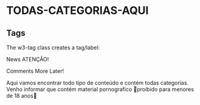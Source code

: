 # TODAS-CATEGORIAS-AQUI

<!DOCTYPE html>
<html>
<title>W3.CSS</title>
<meta name="viewport" content="width=device-width, initial-scale=1">
<link rel="stylesheet" href="https://www.w3schools.com/w3css/4/w3.css">
<body>

<div class="w3-container">
  <h2>Tags</h2>
  <p>The w3-tag class creates a tag/label:</p>

  <p>News <span class="w3-tag w3-yellow">ATENÇÃO!</span></p>
  <p>Comments <span class="w3-tag w3-teal">More Later!</span></p>
</div>

</body>
</html>

Aqui vamos encontrar todo tipo de conteúdo e contém todas categorias.
Venho informar que contém material pornografico 🔞proibido para menores de 18 anos🔞
